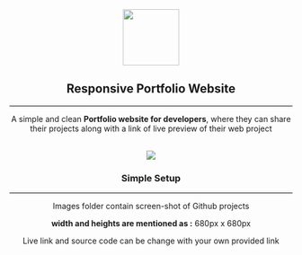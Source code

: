 <div  align="center">
<img src="https://vectr.com/tmp/aCWeGx2wL/ejAxlrqy9.svg?width=1280&height=1280&select=ejAxlrqy9page0" width="100px">

## Responsive Portfolio Website


<hr style="background-color:black;">

<p>A simple and clean <strong>Portfolio website for developers</strong>, where they can share their projects along with a link of live preview of their web project</p>

<br>


<img src="https://s7.gifyu.com/images/projectgif.gif" >





<h3>Simple Setup</h3>

<hr style="background-color:black;">

<p>Images folder contain screen-shot of Github projects</p>

<p><strong>width and heights are mentioned as :</strong> 680px x 680px</p>
<p>Live link and source code can be change with your own provided link</p>

</div>

